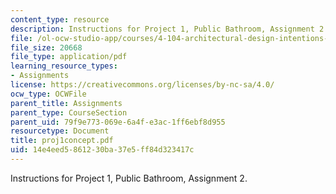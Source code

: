 ```yaml
---
content_type: resource
description: Instructions for Project 1, Public Bathroom, Assignment 2.
file: /ol-ocw-studio-app/courses/4-104-architectural-design-intentions-spring-2004/14e4eed5861230ba37e5ff84d323417c_proj1concept.pdf
file_size: 20668
file_type: application/pdf
learning_resource_types:
- Assignments
license: https://creativecommons.org/licenses/by-nc-sa/4.0/
ocw_type: OCWFile
parent_title: Assignments
parent_type: CourseSection
parent_uid: 79f9e773-069e-6a4f-e3ac-1ff6ebf8d955
resourcetype: Document
title: proj1concept.pdf
uid: 14e4eed5-8612-30ba-37e5-ff84d323417c
---
```

Instructions for Project 1, Public Bathroom, Assignment 2.
